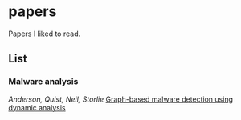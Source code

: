 # papers
 Papers I liked to read.

## List
### Malware analysis


*Anderson, Quist, Neil, Storlie*
[Graph-based malware detection using dynamic analysis ](malware_analysis/graph_based_malware_detection_anderson_quist_neil_storlie.pdf)
